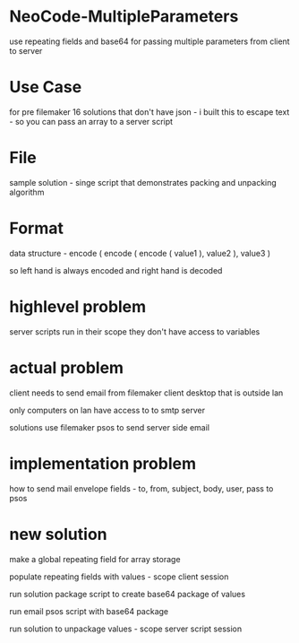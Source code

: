 # NeoCode-MultipleParameters
use repeating fields and base64 for passing multiple parameters from client to server

# Use Case
for pre filemaker 16 solutions that don't have json - i built this to escape text - so you can pass an array to a server script

# File
sample solution - singe script that demonstrates packing and unpacking algorithm

# Format
data structure - encode ( encode ( encode ( value1 ), value2 ), value3 )

so left hand is always encoded and right hand is decoded

# highlevel problem

server scripts run in their scope
they don't have access to variables

# actual problem

client needs to send email from filemaker client desktop that is outside lan

only computers on lan have access to to smtp server

solutions use filemaker psos to send server side email

# implementation problem

how to send mail envelope fields - to, from, subject, body, user, pass to psos

# new solution

make a global repeating field for array storage

populate repeating fields with values - scope client session

run solution package script to create base64 package of values

run email psos script with base64 package

run solution to unpackage values - scope server script session

